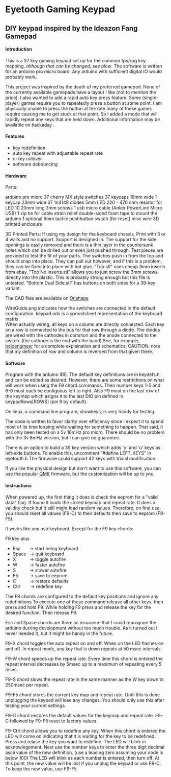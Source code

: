 # Eyetooth Gaming Keypad

## DIY keypad inspired by the Ideazon Fang Gamepad

#### Introduction
This is a 37 key gaming keypad set up for the common fps/rpg key mapping, *although that can be changed; see blow*.  The software is written for an arduino pro micro board.  Any arduino with sufficient digital IO would probably work.

This project was inspired by the death of my preferred gamepad. None of the currently available gamepads have a layout I like (not to mention the price). 
I also wanted to add a rapid auto key press feature. Some (single-player) games require you to repeatedly press a button at some point. I am physically unable to press the button at the rate many of these games require causing me to get stuck at that point. So I added a mode that will rapidly repeat any keys that are held down.
Additional information may be available on [hackaday](https://hackaday.io/project/167675-eyetooth-gaming-keypad) .

#### Features
- key redefinition
- auto key repeat with adjustable repeat rate
- n-key rollover
- software debouncing
 
#### Hardware
Parts:

arduino pro micro
37 cherry MX style switches
37 keycaps 18mm wide
1 keycap 23mm wide
37 1n4148 diodes
5mm LED
220 - 470 ohm resistor for LED
10  20mm long 3mm screws
1 usb micro cable (Anker PowerLine Micro USB)
1 zip tie for cable strain relief
double-sided foam tape to mount the arduino
1 optional 6mm tactile pushbutton switch (for reset)
misc wire
3D printed enclosure

3D Printed Parts:
If using my design for the keyboard chassis, Print with 3 or 4 walls and *no support*.  Support is designed in. The support for the side openings is easily removed and there is a thin layer in the countersunk holes which can be drilled out or even just pushed through.
Test pieces are provided to test the fit of your parts.  The switches push in from the top and should snap into place.  They can pull out however, and if this is a problem, they can be fixed into place with hot glue.
"Top.stl" uses cheap 3mm inserts from ebay.  "Top No Inserts.stl" allows you to just screw the 3mm screws directly into the plastic. This is probably strong enough but this file is untested.  "Bottom Dual Side.stl" has buttons on both sides for a 39-key variant.

The CAD files are available on [Onshape](https://cad.onshape.com/documents/3ab936743b476bf7fd663899/w/58ff50721779d46cd0447fc8/e/3268b355f3ac0041688e7b78) 

WireGuide.png indicates how the switches are connected in the default configuration. keypad.ods is a spreadsheet representation of the keyboard matrix.  
When actually wiring, all keys on a column are directly connected. Each key on a row is connected to the bus for that row through a diode. The diodes are wired with the cathodes in common and the  anode connected to the switch. (the cathode is the end with the band) See, for example, [baldengineer](www.baldengineer.com/share-projects-four-platforms.html) for a complete explaination and schematics; CAUTION: note that my definition of row and column is reversed from that given there.

#### Software
Program with the arduino IDE.  The default key definitions are in keydefs.h and can be edited as desired.  However, there are some restrictions on what will work when using the F9 chord commands. Then number keys 1-5 and 6-0 must each be contiguous left to right. Also F9 must on the last row of the keymap which asigns it to the last DIO pin defined in keypadRows[ROWS] (pin 9 by default).  

On linux, a command line program, showkeys, is very handy for testing. 

The code is written to favor clarity over efficiency since I expect it to spend most of its time looping while waiting for something to happen.  That said, it has only been tested on a 5v 16mHz pro micro. There should be no problem with the 3v 8mHz version, but I can give no guarantee.

There is an option to build a 39 key version which adds 'y' and 'u' keys as left-side buttons. To enable this, uncomment "#define LEFT_KEYS" in eyetooth.h  The firmware could support 42 keys with trivial modification.

If you like the physical design but don't want to use this software, you can use the popular [QMK](qmk.fm) firmware, but the customization will be up to you.


#### Instructions
When powered up, the first thing it does is check the eeprom for a "valid data" flag. If found it loads the stored keymap and repeat rate.  It does a validity check but it still might load random values. Therefore, on first use, you should reset all values (F9-C) to their defaults then save to eeprom (F9-F5).

It works like any usb keyboard.
Except for the F9 key chords:

F9 key plus
- Esc&nbsp;&nbsp;&nbsp;&nbsp;&nbsp;&nbsp;&nbsp;-> start being keyboard
- Space&nbsp;&nbsp;&nbsp;-> quit keyboard
- X&nbsp;&nbsp;&nbsp;&nbsp;&nbsp;&nbsp;&nbsp;&nbsp;&nbsp;&nbsp;&nbsp;-> toggle autofire
- W&nbsp;&nbsp;&nbsp;&nbsp;&nbsp;&nbsp;&nbsp;&nbsp;&nbsp;&nbsp;-> faster autofire
- S&nbsp;&nbsp;&nbsp;&nbsp;&nbsp;&nbsp;&nbsp;&nbsp;&nbsp;&nbsp;&nbsp;-> slower autofire
- F5&nbsp;&nbsp;&nbsp;&nbsp;&nbsp;&nbsp;&nbsp;&nbsp;&nbsp;-> save to eeprom
- C&nbsp;&nbsp;&nbsp;&nbsp;&nbsp;&nbsp;&nbsp;&nbsp;&nbsp;&nbsp;&nbsp;-> restore defaults
- Ctrl&nbsp;&nbsp;&nbsp;&nbsp;&nbsp;&nbsp;&nbsp;&nbsp;-> redefine key

The F9 chords are configured to the default key positions and ignore any redefinitions
To execute one of these command release all other keys, then press and hold F9. While holding F9 press and release the key for the desired function. Then release F9.

Esc and Space chords are there as insurance that I could reprogram the arduino durring development without too much trouble.  As it turned out I never needed it, but it might be handy in the future.

F9-X chord toggles the auto repeat on and off.  When on the LED flashes on and off.  In repeat mode, any key that is down repeats at 50 msec intervals.

F9-W chord speeds up the repeat rate.  Every time this chord is entered the repeat interval decreases by 5msec up to a maximum of repeating every 5 msec.

F9-S chord slows the repeat rate in the same manner as the W key down to 250msec per repeat.

F9-F5 chord stores the current key map and repeat rate.  Until this is done unplugging the keypad will lose any changes.  You should only use this after testing your current settings.

 F9-C chord restores the default values for the keymap and repeat rate.  F9-C followed by F9-F5 reset to factory values.
 
 F9-Ctrl chord allows you to redefine any key.  When this chord is entered the LED will come on indicating that it is waiting for the key to be redefined.  Press and relase the key you want to redefine. The LED will blink in acknowlegement. Next use the number keys to enter the three digit decimal ascii value of the new definition. (use a leading zero assuming your code is below 100)  The LED will blink as each number is entered, then turn off.  At this point, the new value will be lost if you unplug the keypad or use F9-C. To keep the new value, use F9-F5.
 
 